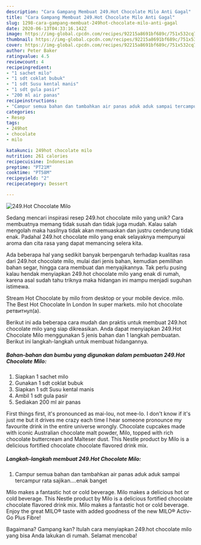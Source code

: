 ```yaml
---
description: "Cara Gampang Membuat 249.Hot Chocolate Milo Anti Gagal"
title: "Cara Gampang Membuat 249.Hot Chocolate Milo Anti Gagal"
slug: 1298-cara-gampang-membuat-249hot-chocolate-milo-anti-gagal
date: 2020-06-13T04:33:16.142Z
image: https://img-global.cpcdn.com/recipes/92215a8691bf689c/751x532cq70/249hot-chocolate-milo-foto-resep-utama.jpg
thumbnail: https://img-global.cpcdn.com/recipes/92215a8691bf689c/751x532cq70/249hot-chocolate-milo-foto-resep-utama.jpg
cover: https://img-global.cpcdn.com/recipes/92215a8691bf689c/751x532cq70/249hot-chocolate-milo-foto-resep-utama.jpg
author: Peter Baker
ratingvalue: 4.5
reviewcount: 4
recipeingredient:
- "1 sachet milo"
- "1 sdt coklat bubuk"
- "1 sdt Susu kental manis"
- "1 sdt gula pasir"
- "200 ml air panas"
recipeinstructions:
- "Campur semua bahan dan tambahkan air panas aduk aduk sampai tercampur rata sajikan....enak banget"
categories:
- Resep
tags:
- 249hot
- chocolate
- milo

katakunci: 249hot chocolate milo 
nutrition: 261 calories
recipecuisine: Indonesian
preptime: "PT21M"
cooktime: "PT58M"
recipeyield: "2"
recipecategory: Dessert

---
```



![249.Hot Chocolate Milo](https://img-global.cpcdn.com/recipes/92215a8691bf689c/751x532cq70/249hot-chocolate-milo-foto-resep-utama.jpg)

Sedang mencari inspirasi resep 249.hot chocolate milo yang unik? Cara membuatnya memang tidak susah dan tidak juga mudah. Kalau salah mengolah maka hasilnya tidak akan memuaskan dan justru cenderung tidak enak. Padahal 249.hot chocolate milo yang enak selayaknya mempunyai aroma dan cita rasa yang dapat memancing selera kita.

Ada beberapa hal yang sedikit banyak berpengaruh terhadap kualitas rasa dari 249.hot chocolate milo, mulai dari jenis bahan, kemudian pemilihan bahan segar, hingga cara membuat dan menyajikannya. Tak perlu pusing kalau hendak menyiapkan 249.hot chocolate milo yang enak di rumah, karena asal sudah tahu triknya maka hidangan ini mampu menjadi suguhan istimewa.

Stream Hot Chocolate by milo from desktop or your mobile device. milo. The Best Hot Chocolate In London In super markets. milo hot chocolate ретвитнул(а).


Berikut ini ada beberapa cara mudah dan praktis untuk membuat 249.hot chocolate milo yang siap dikreasikan. Anda dapat menyiapkan 249.Hot Chocolate Milo menggunakan 5 jenis bahan dan 1 langkah pembuatan. Berikut ini langkah-langkah untuk membuat hidangannya.

<!--inarticleads1-->

##### Bahan-bahan dan bumbu yang digunakan dalam pembuatan 249.Hot Chocolate Milo:

1. Siapkan 1 sachet milo
1. Gunakan 1 sdt coklat bubuk
1. Siapkan 1 sdt Susu kental manis
1. Ambil 1 sdt gula pasir
1. Sediakan 200 ml air panas


First things first, it&#39;s pronounced as mai-lou, not mee-lo. I don&#39;t know if it&#39;s just me but it drives me crazy each time I hear someone pronounce my favourite drink in the entire universe wrongly. Chocolate cupcakes made with iconic Australian chocolate malt powder, Milo, topped with rich chocolate buttercream and Malteser dust. This Nestle product by Milo is a delicious fortified chocolate chocolate flavored drink mix. 

<!--inarticleads2-->

##### Langkah-langkah membuat 249.Hot Chocolate Milo:

1. Campur semua bahan dan tambahkan air panas aduk aduk sampai tercampur rata sajikan....enak banget


Milo makes a fantastic hot or cold beverage. Milo makes a delicious hot or cold beverage. This Nestle product by Milo is a delicious fortified chocolate chocolate flavored drink mix. Milo makes a fantastic hot or cold beverage. Enjoy the great MILO® taste with added goodness of the new MILO® Activ-Go Plus Fibre! 

Bagaimana? Gampang kan? Itulah cara menyiapkan 249.hot chocolate milo yang bisa Anda lakukan di rumah. Selamat mencoba!
